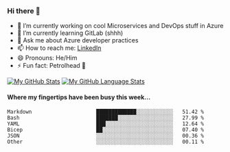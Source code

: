 ### Hi there 👋

- 🔭 I’m currently working on cool Microservices and DevOps stuff in Azure
- 🌱 I’m currently learning GitLab (shhh)
- 💬 Ask me about Azure developer practices
- 📫 How to reach me: [LinkedIn](https://www.linkedin.com/in/gordonbyers/)
- 😄 Pronouns: He/Him 
- ⚡ Fun fact: Petrolhead 🚙

[![My GitHub Stats](https://github-readme-stats.vercel.app/api/?username=gordonby&count_private=true&theme=tokyonight&showicons=true)]()
[![My GitHub Language Stats](https://github-readme-stats.vercel.app/api/top-langs/?username=gordonby&langs_count=5&theme=tokyonight)]()

#### Where my fingertips have been busy this week... 
<!--START_SECTION:waka-->

```text
Markdown                     █████████████░░░░░░░░░░░░   51.42 %
Bash                         ███████░░░░░░░░░░░░░░░░░░   27.99 %
YAML                         ███░░░░░░░░░░░░░░░░░░░░░░   12.64 %
Bicep                        ██░░░░░░░░░░░░░░░░░░░░░░░   07.40 %
JSON                         ░░░░░░░░░░░░░░░░░░░░░░░░░   00.36 %
Other                        ░░░░░░░░░░░░░░░░░░░░░░░░░   00.11 %
```

<!--END_SECTION:waka-->
